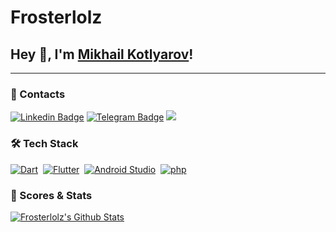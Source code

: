 # Frosterlolz

## Hey 👋, I'm [Mikhail Kotlyarov](https://github.com/iampavangandhi/)!

---

### 🔔 Contacts

[![Linkedin Badge](https://img.shields.io/badge/-LinkedIn-0e76a8?style=flat-square&logo=Linkedin&logoColor=white)](https://linkedin.com/in/frosterlolz)
[![Telegram Badge](https://img.shields.io/badge/-Telegram-0088cc?style=flat-square&logo=Telegram&logoColor=white)](https://t.me/frosterlolz)
[![](https://dcbadge.vercel.app/api/shield/439109349974081536?style=flat)](https://discordapp.com/users/439109349974081536)

### 🛠 Tech Stack
[![Dart](https://img.shields.io/badge/-Dart-05122A?style=flat&logo=flutter)](https://dart.dev/)&nbsp;
[![Flutter](https://img.shields.io/badge/-Flutter-05122A?style=flat&logo=flutter)](https://flutter.dev/)&nbsp;
[![Android Studio](https://img.shields.io/badge/-Android%20Studio-05122A?style=flat&logo=androidstudio)](https://developer.android.com/studio)&nbsp;
[![php](https://img.shields.io/badge/-php-05122A?style=flat&logo=php)](https://www.php.net/)&nbsp;


### 🚀 Scores & Stats

[![Frosterlolz's Github Stats](https://github-readme-stats.vercel.app/api?username=frosterlolz&count_private=true&theme=default&show_icons=true)](https://github.com/frosterlolz)

<!--
**frosterlolz/frosterlolz** is a ✨ _special_ ✨ repository because its `README.md` (this file) appears on your GitHub profile.

Here are some ideas to get you started:

- 🔭 I’m currently working on ...
- 🌱 I’m currently learning ...
- 👯 I’m looking to collaborate on ...
- 🤔 I’m looking for help with ...
- 💬 Ask me about ...
- 📫 How to reach me: ...
- 😄 Pronouns: ...
- ⚡ Fun fact: ...
-->
